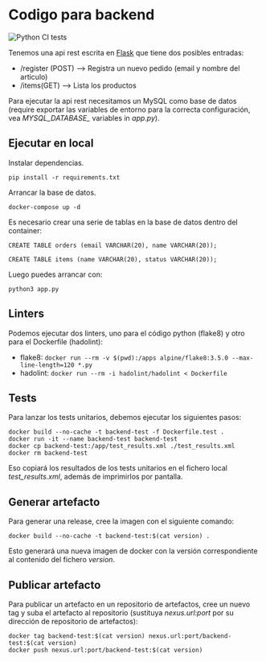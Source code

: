 # Codigo para backend
![Python CI tests](https://github.com/kevinccbsg/KC-CICD-backend/workflows/Python%20CI%20tests/badge.svg?branch=master)

Tenemos una api rest escrita en [Flask](https://flask.palletsprojects.com/en/1.1.x/) que tiene dos posibles entradas:

 * /register (POST) --> Registra un nuevo pedido (email y nombre del articulo)
 * /items(GET) --> Lista los productos

Para ejecutar la api rest necesitamos un MySQL como base de datos (require exportar las variables de entorno para la correcta configuración, vea *MYSQL_DATABASE_* variables in _app.py_).

## Ejecutar en local

Instalar dependencias.

```
pip install -r requirements.txt
```

Arrancar la base de datos.

```
docker-compose up -d
```

Es necesario crear una serie de tablas en la base de datos dentro del container:

```
CREATE TABLE orders (email VARCHAR(20), name VARCHAR(20));

CREATE TABLE items (name VARCHAR(20), status VARCHAR(20));
```

Luego puedes arrancar con:

```
python3 app.py
```

## Linters

Podemos ejecutar dos linters, uno para el código python (flake8) y otro para el Dockerfile (hadolint):

 * flake8: `docker run --rm -v $(pwd):/apps alpine/flake8:3.5.0 --max-line-length=120 *.py`
 * hadolint: `docker run --rm -i hadolint/hadolint < Dockerfile`

## Tests

Para lanzar los tests unitarios, debemos ejecutar los siguientes pasos:

```
docker build --no-cache -t backend-test -f Dockerfile.test .
docker run -it --name backend-test backend-test
docker cp backend-test:/app/test_results.xml ./test_results.xml
docker rm backend-test
```

Eso copiará los resultados de los tests unitarios en el fichero local *test_results.xml*, además de imprimirlos por pantalla.

## Generar artefacto

Para generar una release, cree la imagen con el siguiente comando:

`docker build --no-cache -t backend-test:$(cat version) .`

Esto generará una nueva imagen de docker con la versión correspondiente al contenido del fichero _version_.

## Publicar artefacto

Para publicar un artefacto en un repositorio de artefactos, cree un nuevo tag y suba el artefacto al repositorio (sustituya _nexus.url:port_ por su dirección de repositorio de artefactos):

```
docker tag backend-test:$(cat version) nexus.url:port/backend-test:$(cat version)
docker push nexus.url:port/backend-test:$(cat version)
```
